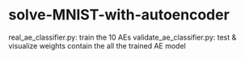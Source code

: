 # solve-MNIST-with-autoencoder
 real_ae_classifier.py: train the 10 AEs
 validate_ae_classifier.py: test & visualize
 weights contain the all the trained AE model
